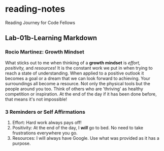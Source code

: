# reading-notes
Reading Journey for Code Fellows


## Lab-01b-Learning Markdown

### **Rocio Martinez: Growth Mindset**

What sticks out to me when thinking of a **growth mindset** is 
*effort, positivity,* and *resources*!
It is the constant work we put in when trying to reach a state of  understanding. When applied to a positive outlook it becomes a goal or a dream that we can look forward to achieving. Your surroundings all become a resource. Not only the physical tools but the people around you too. Think of others who are 'thriving' as healthy competition or inspiration. At the end of the day if it has been done before, that means it's not impossible! 

### 3 Reminders or Self Affirmations

1. Effort: Hard work always pays off!
2. Positivity: At the end of the day, I ***will*** go to bed. No need to take frustrations everywhere you go.
3. Resources: I will always have Google. Use what was provided as it has a purpose.
